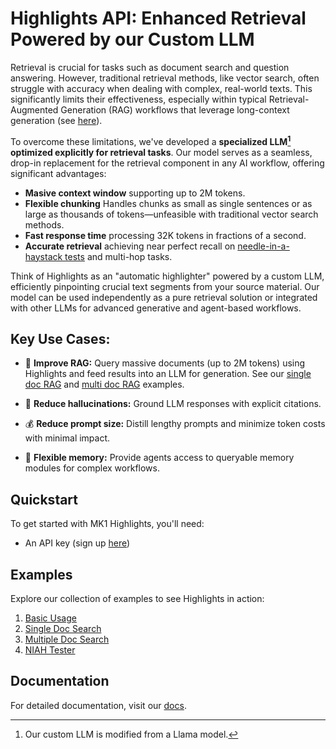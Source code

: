 # Highlights API: Enhanced Retrieval Powered by our Custom LLM

Retrieval is crucial for tasks such as document search and question answering. However, traditional retrieval methods, like vector search, often struggle with accuracy when dealing with complex, real-world texts. This significantly limits their effectiveness, especially within typical Retrieval-Augmented Generation (RAG) workflows that leverage long-context generation (see [here](https://www.databricks.com/blog/long-context-rag-performance-llms)).

To overcome these limitations, we've developed a **specialized LLM[^1] optimized explicitly for retrieval tasks**. Our model serves as a seamless, drop-in replacement for the retrieval component in any AI workflow, offering significant advantages:

- **Masive context window** supporting up to 2M tokens.
- **Flexible chunking** Handles chunks as small as single sentences or as large as thousands of tokens—unfeasible with traditional vector search methods.
- **Fast response time** processing 32K tokens in fractions of a second.
- **Accurate retrieval** achieving near perfect recall on [needle-in-a-haystack tests](examples/niah_test.ipynb) and multi-hop tasks.

Think of Highlights as an "automatic highlighter" powered by a custom LLM, efficiently pinpointing crucial text segments from your source material. Our model can be used independently as a pure retrieval solution or integrated with other LLMs for advanced generative and agent-based workflows.

## Key Use Cases:

- 🚀 **Improve RAG:** Query massive documents (up to 2M tokens) using Highlights and feed results into an LLM for generation. See our [single doc RAG](examples/pdf_chunking_and_generation.ipynb) and [multi doc RAG](examples/pdf_chunking_and_generation.ipynb) examples.

- 🎯 **Reduce hallucinations:** Ground LLM responses with explicit citations.

- 💰 **Reduce prompt size:** Distill lengthy prompts and minimize token costs with minimal impact.

- 🧠 **Flexible memory:** Provide agents access to queryable memory modules for complex workflows.

## Quickstart

To get started with MK1 Highlights, you'll need:
- An API key (sign up [here](https://mk1.ai/products/highlights))

## Examples

Explore our collection of examples to see Highlights in action:
1. [Basic Usage](examples/api_basics.ipynb)
2. [Single Doc Search](examples/pdf_chunking_and_generation.ipynb)
3. [Multiple Doc Search](examples/multi_doc_search.ipynb)
3. [NIAH Tester](examples/niah_test.ipynb)

## Documentation

For detailed documentation, visit our [docs](https://docs.mk1.ai/highlights/highlights_api.html).

[^1]: Our custom LLM is modified from a Llama model.
